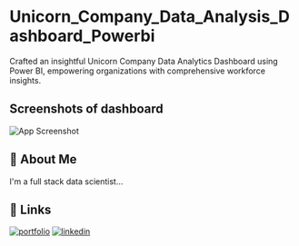 # Unicorn_Company_Data_Analysis_Dashboard_Powerbi
Crafted an insightful Unicorn Company Data Analytics Dashboard using Power BI, empowering organizations with comprehensive workforce insights.


## Screenshots of dashboard

![App Screenshot](https://github.com/navajis07/Unicorn_company_data_analysis_dashboard_powerbi/blob/main/Screenshot_20240330_132148.png?raw=true)

## 🚀 About Me
I'm a full stack data scientist...

## 🔗 Links
[![portfolio](https://img.shields.io/badge/my_portfolio-000?style=for-the-badge&logo=ko-fi&logoColor=white)](https://www.datascienceportfol.io/navajis_portfolio)
[![linkedin](https://img.shields.io/badge/linkedin-0A66C2?style=for-the-badge&logo=linkedin&logoColor=white)](https://www.linkedin.com/in/navajis-khan-92a369249?utm_source=share&utm_campaign=share_via&utm_content=profile&utm_medium=android_app )
